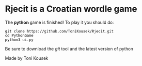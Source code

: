 # Rjecit is a Croatian wordle game

The **python** game is finished!
To play it you should do:

    git clone https://github.com/ToniKousek/Rjecit.git
    cd PythonGame
    python3 ui.py

Be sure to download the *git* tool and the latest version of python

Made by Toni Kousek
